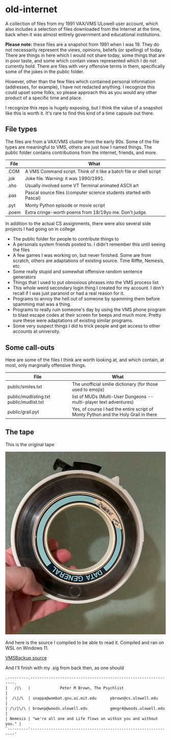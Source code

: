 # old-internet

A collection of files from my 1991 VAX/VMS ULowell user account, which also includes a selection of files downloaded from the Internet at the time, back when it was almost entirely government and educational institutions.

**Please note:** these files are a snapshot from 1991 when I was 19. They do not necessarily represent the views, opinions, beliefs (or spelling) of today. There are things in here which I would not share today, some things that are in poor taste, and some which contain views represented which I do not currently hold. There are files with very offensive terms in them, specifically some of the jokes in the public folder.

However, other than the few files which contained personal information (addresses, for example), I have not redacted anything. I recognize this could upset some folks, so please approach this as you would any other product of a specific time and place.

I recognize this repo is hugely exposing, but I think the value of a snapshot like this is worth it. It's rare to find this kind of a time capsule out there.

## File types

The files are from a VAX/VMS cluster from the early 90s. Some of the file types are meaningful to VMS, others are just how I named things. The public folder contains contributions from the internet, friends, and more.

| File | What |
| ---------------- | -------------- |
| .COM | A VMS Command script. Think of it like a batch file or shell script |
| .jok | Joke file. Warning: it was 1990/1991. |
| .sho | Usually involved some VT Terminal animated ASCII art |
| .pas | Pascal source files (computer science students started with Pascal) |
| .pyt | Monty Python episode or movie script |
| .poem | Extra cringe-worth poems from 18/19yo me. Don't judge. |

In addition to the actual CS assignments, there were also several side projects I had going on in college

* The public folder for people to contribute things to
* A personals system friends posted to. I didn't remember this until seeing the files
* A few games I was working on, but never finished. Some are from scratch, others are adaptations of existing source. Time Riffte, Nemesis, etc.
* Some really stupid and somewhat offensive random sentence generators
* Things that I used to put obnoxious phrases into the VMS process list
* This whole weird secondary login thing I created for my account. I don't recall if I was just paranoid or had a real reason for it.
* Programs to annoy the hell out of someone by spamming them before spamming mail was a thing.
* Programs to really ruin someone's day by using the VMS phone program to blast escape codes at their screen for beeps and much more. Pretty sure these were adaptations of existing similar programs.
* Some very suspect things I did to trick people and get access to other accounts at university.

## Some call-outs

Here are some of the files I think are worth looking at, and which contain, at most, only marginally offensive things.

| File | What |
| ---------------- | -------------- |
| public/smiles.txt | The unofficial smilie dictionary (for those used to emojis) |
| public/mudlisting.txt public/mudlist.txt | list of MUDs (Multi-User Dungeons -- multi-player text adventures) |
| public/grail.pyt | Yes, of course I had the entire script of Monty Python and the Holy Grail in there |

## The tape

This is the original tape

![9 Track VMS Backup Tape](tape.jpg)

And here is the source I compiled to be able to read it. Compiled and ran on WSL on Windows 11.

[VMSBackup source](https://github.com/kkaempf/vmsbackup)

And I'll finish with my .sig from back then, as one should

```
.---------.---------------------------------------------------------------.
|   /|\   |             Peter M Brown, The Psychlist                      |
|  /\|/\  | snappa@wombat.gnu.ai.mit.edu      pbrown@cs.ulowell.edu       |
| /\/|\/\ | brownp@woods.ulowell.edu          gmngr4@woods.ulowell.edu    |
| Nemesis | "we're all one and Life flows on within you and without you." |
`---------'---------------------------------------------------------------'
```
